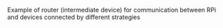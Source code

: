Example of router (intermediate device) for communication between RPi and devices connected by different strategies
